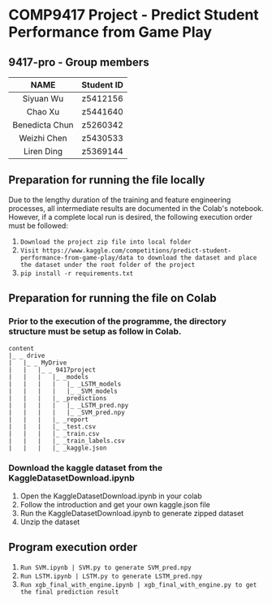 # COMP9417 Project - Predict Student Performance from Game Play

## 9417-pro - Group members

|      NAME      | Student ID |
|:--------------:|:----------:|
|  Siyuan Wu   |  z5412156 |
| Chao Xu | z5441640 |
| Benedicta Chun | z5260342 |
| Weizhi Chen | z5430533 |
| Liren Ding |  z5369144 |


## Preparation for running the file locally
Due to the lengthy duration of the training and feature engineering processes, all intermediate 
results are documented in the Colab's notebook. However, if a complete local run is 
desired, the following execution order must be followed:

1. `Download the project zip file into local folder`
2. `Visit https://www.kaggle.com/competitions/predict-student-performance-from-game-play/data to download the dataset
and place the dataset under the root folder of the project`
3. `pip install -r requirements.txt`


## Preparation for running the file on Colab

### Prior to the execution of the programme, the directory structure must be setup as follow in Colab.
```tree
content
|_ _ drive
|	|_ _ MyDrive
|	|	|_ _ 9417project
|	|	|	|_ _models	
|	|	|	|	|_ _LSTM_models	
|	|	|	|	|_ _SVM_models	
|	|	|	|_ _predictions
|	|	|	|	|_ _LSTM_pred.npy	
|	|	|	|	|_ _SVM_pred.npy	
|	|	|	|_ _report
|	|	|	|_ _test.csv
|	|	|	|_ _train.csv
|	|	|	|_ _train_labels.csv
|	|	|	|_ _kaggle.json
```

### Download the kaggle dataset from the KaggleDatasetDownload.ipynb
1. Open the KaggleDatasetDownload.ipynb in your colab 
2. Follow the introduction and get your own kaggle.json file
3. Run the KaggleDatasetDownload.ipynb to generate zipped dataset
4. Unzip the dataset

## Program execution order
1. `Run SVM.ipynb | SVM.py to generate SVM_pred.npy`
2. `Run LSTM.ipynb | LSTM.py to generate LSTM_pred.npy`
3. `Run xgb_final_with_engine.ipynb | xgb_final_with_engine.py to get the final prediction result`






